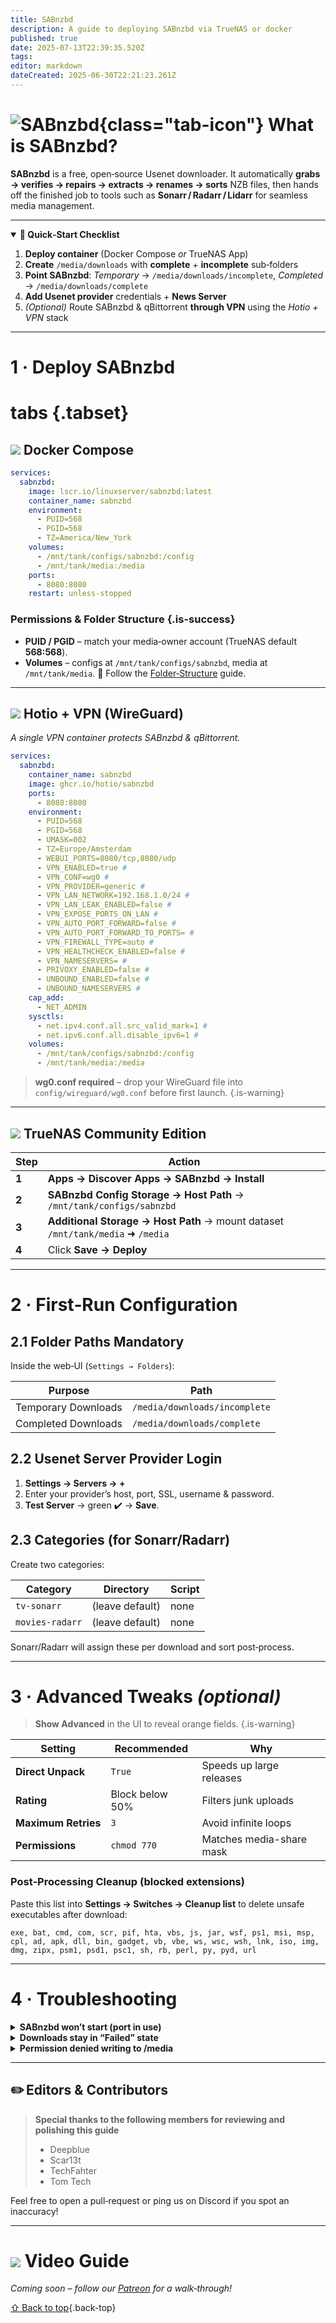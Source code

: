 ```yaml
---
title: SABnzbd
description: A guide to deploying SABnzbd via TrueNAS or docker
published: true
date: 2025-07-13T22:39:35.520Z
tags: 
editor: markdown
dateCreated: 2025-06-30T22:21:23.261Z
---
```


# ![SABnzbd](/sabnzbd.png){class="tab-icon"} What is SABnzbd?

**SABnzbd** is a free, open‑source Usenet downloader.  It automatically **grabs → verifies → repairs → extracts → renames → sorts** NZB files, then hands off the finished job to tools such as **Sonarr / Radarr / Lidarr** for seamless media management.

---

<details class="quickstart" open>
<summary><strong>🚀 Quick‑Start Checklist</strong></summary>

1. **Deploy container** (Docker Compose *or* TrueNAS App)
2. **Create** `/media/downloads` with **complete** + **incomplete** sub‑folders
3. **Point SABnzbd**: *Temporary* → `/media/downloads/incomplete`, *Completed* → `/media/downloads/complete`
4. **Add Usenet provider** credentials + **News Server**
5. *(Optional)* Route SABnzbd & qBittorrent **through VPN** using the *Hotio + VPN* stack

</details>

---

# 1 · Deploy SABnzbd

# tabs {.tabset}

## <img src="/docker.png" class="tab-icon"> Docker Compose

```yaml
services:
  sabnzbd:
    image: lscr.io/linuxserver/sabnzbd:latest
    container_name: sabnzbd
    environment:
      - PUID=568
      - PGID=568
      - TZ=America/New_York
    volumes:
      - /mnt/tank/configs/sabnzbd:/config
      - /mnt/tank/media:/media
    ports:
      - 8080:8080
    restart: unless-stopped
```

### Permissions & Folder Structure {.is-success}

* **PUID / PGID** – match your media‑owner account (TrueNAS default **568:568**).
* **Volumes** – configs at `/mnt/tank/configs/sabnzbd`, media at `/mnt/tank/media`.
  📌 Follow the [Folder‑Structure](/Folder-Structure) guide.

---

## <img src="/docker.png" class="tab-icon"> Hotio + VPN (WireGuard)

*A single VPN container protects SABnzbd & qBittorrent.*

```yaml
services:
  sabnzbd:
    container_name: sabnzbd
    image: ghcr.io/hotio/sabnzbd
    ports:
      - 8080:8080
    environment:
      - PUID=568
      - PGID=568
      - UMASK=002
      - TZ=Europe/Amsterdam
      - WEBUI_PORTS=8080/tcp,8080/udp
      - VPN_ENABLED=true #
      - VPN_CONF=wg0 #
      - VPN_PROVIDER=generic #
      - VPN_LAN_NETWORK=192.168.1.0/24 #
      - VPN_LAN_LEAK_ENABLED=false #
      - VPN_EXPOSE_PORTS_ON_LAN #
      - VPN_AUTO_PORT_FORWARD=false #
      - VPN_AUTO_PORT_FORWARD_TO_PORTS= #
      - VPN_FIREWALL_TYPE=auto #
      - VPN_HEALTHCHECK_ENABLED=false #
      - VPN_NAMESERVERS= #
      - PRIVOXY_ENABLED=false #
      - UNBOUND_ENABLED=false #
      - UNBOUND_NAMESERVERS #
    cap_add:
      - NET_ADMIN
    sysctls:
      - net.ipv4.conf.all.src_valid_mark=1 #
      - net.ipv6.conf.all.disable_ipv6=1 #
    volumes:
      - /mnt/tank/configs/sabnzbd:/config
      - /mnt/tank/media:/media
```

> **wg0.conf required** – drop your WireGuard file into `config/wireguard/wg0.conf` before first launch. {.is-warning}

---

## <img src="/truenas.png" class="tab-icon"> TrueNAS Community Edition

| Step  | Action                                                                          |
| ----- | ------------------------------------------------------------------------------- |
| **1** | **Apps → Discover Apps → SABnzbd → Install**                                    |
| **2** | **SABnzbd Config Storage → Host Path** → `/mnt/tank/configs/sabnzbd`            |
| **3** | **Additional Storage → Host Path** → mount dataset `/mnt/tank/media` ➜ `/media` |
| **4** | Click **Save → Deploy**                                                         |

---

# 2 · First‑Run Configuration

## 2.1 Folder Paths  <span class="chip">Mandatory</span>

Inside the web‑UI (`Settings → Folders`):

| Purpose             | Path                          |
| ------------------- | ----------------------------- |
| Temporary Downloads | `/media/downloads/incomplete` |
| Completed Downloads | `/media/downloads/complete`   |

## 2.2 Usenet Server  <span class="chip">Provider Login</span>

1. **Settings → Servers → +**
2. Enter your provider’s host, port, SSL, username & password.
3. **Test Server** → green ✔️ → **Save**.

## 2.3 Categories (for Sonarr/Radarr)

Create two categories:

| Category        | Directory       | Script |
| --------------- | --------------- | ------ |
| `tv-sonarr`     | (leave default) | none   |
| `movies-radarr` | (leave default) | none   |

Sonarr/Radarr will assign these per download and sort post‑process.

---

# 3 · Advanced Tweaks *(optional)*

> **Show Advanced** in the UI to reveal orange fields. {.is-warning}

| Setting             | Recommended     | Why                      |
| ------------------- | --------------- | ------------------------ |
| **Direct Unpack**   | `True`          | Speeds up large releases |
| **Rating**          | Block below 50% | Filters junk uploads     |
| **Maximum Retries** | `3`             | Avoid infinite loops     |
| **Permissions**     | `chmod 770`     | Matches media-share mask |

### Post‑Processing Cleanup (blocked extensions)

Paste this list into **Settings → Switches → Cleanup list** to delete unsafe executables after download:

```
exe, bat, cmd, com, scr, pif, hta, vbs, js, jar, wsf, ps1, msi, msp, cpl, ad, apk, dll, bin, gadget, vb, vbe, ws, wsc, wsh, lnk, iso, img, dmg, zipx, psm1, psd1, psc1, sh, rb, perl, py, pyd, url
```

---

# 4 · Troubleshooting

<details><summary><strong>SABnzbd won’t start (port in use)</strong></summary>
Another service (often Hotio/qBittorrent) is already bound to 8080. Change Web UI port in your compose file or TrueNAS form.
</details>

<details>
  <summary><strong>Downloads stay in “Failed” state</strong></summary>

* **Missing par2 binaries** — enable *Repair* in **Settings → Switches**
* **News‑server article age too low** — switch to a provider with **> 3000 days** retention.

</details>

<details><summary><strong>Permission denied writing to /media</strong></summary>
Ensure host path uses the same PUID/PGID as Sonarr/Radarr (TrueNAS: 568:568) or run `chown -R 568:568 /mnt/tank/media`.
</details>

---

## ✏️ Editors & Contributors

> **Special thanks to the following members for reviewing and polishing this guide**
>
> * Deepblue
> * Scar13t
> * TechFahter
> * Tom Tech

Feel free to open a pull‑request or ping us on Discord if you spot an inaccuracy!

---

# <img src="/patreon-light.png" class="tab-icon"> Video Guide

*Coming soon – follow our [Patreon](https://www.patreon.com/serversathome) for a walk‑through!*

[⇧ Back to top](#what-is-sabnzbd){.back-top}

